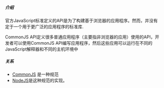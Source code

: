 ##### 介绍
官方JavaScript标准定义的API是为了构建基于浏览器的应用程序。然而，并没有定于一个用于更广泛的应用程序的标准库.

CommonJS API定义很多普通应用程序（主要指非浏览器的应用）使用的API，开发者可以使用CommonJS API编写应用程序，然后这些应用可以运行在不同的JavaScript解释器和不同的主机环境中

##### 关系
- [CommonJS](http://www.commonjs.org/) 是一种规范
- [NodeJS](https://nodejs.org/zh-cn/)是这种规范的实现。
